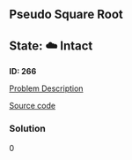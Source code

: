 ## Pseudo Square Root

## State: :cloud: **Intact**

**ID: 266**

[Problem Description](https://projecteuler.net/problem=266)

[Source code](main.cpp)

### Solution
0